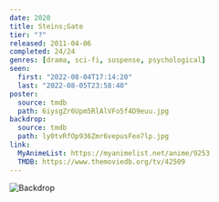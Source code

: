 ```yaml
---
date: 2020
title: Steins;Gate
tier: "?"
released: 2011-04-06
completed: 24/24
genres: [drama, sci-fi, suspense, psychological]
seen:
  first: "2022-08-04T17:14:20"
  last: "2022-08-05T23:58:40"
poster:
  source: tmdb
  path: 6iysgZr6Upm5RlAlVFo5f4D9euu.jpg
backdrop:
  source: tmdb
  path: ly0tvRfOp936Zmr6vepusFeo7lp.jpg
link:
  MyAnimeList: https://myanimelist.net/anime/9253
  TMDB: https://www.themoviedb.org/tv/42509
---
```


![Backdrop](https://image.tmdb.org/t/p/w1280/36Ech63X2KU8JUXIBAo167kIC2k.jpg "Source: TMDB")
